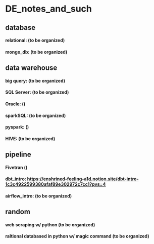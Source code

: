 # DE_notes_and_such

## database
#### relational: (to be organized)
#### mongo_db: (to be organized)

## data warehouse
#### big query: (to be organized)
#### SQL Server: (to be organized)
#### Oracle: ()
#### sparkSQL: (to be organized)
#### pyspark: ()
#### HIVE: (to be organized)

## pipeline
#### Fivetran ()
#### dbt_intro: https://enshrined-feeling-a1d.notion.site/dbt-intro-1c3c4922599380afaf89e302972c7cc1?pvs=4
#### airflow_intro: (to be organized)

## random
#### web scraping w/ python (to be organized)
#### raltional databased in python w/ magic command (to be organized)

